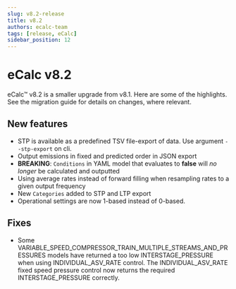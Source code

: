 ```yaml
---
slug: v8.2-release
title: v8.2
authors: ecalc-team
tags: [release, eCalc]
sidebar_position: 12
---
```


# eCalc v8.2

eCalc™ v8.2 is a smaller upgrade from v8.1. Here are some of the highlights. See
the migration guide for details on changes, where relevant.

## New features

- STP is available as a predefined TSV file-export of data. Use argument `--stp-export` on cli.
- Output emissions in fixed and predicted order in JSON export
- **BREAKING**: `Conditions` in YAML model that evaluates to **false** will *no longer* be calculated and outputted
- Using average rates instead of forward filling when resampling rates to a given output frequency
- New `Categories` added to STP and LTP export
- Operational settings are now 1-based instead of 0-based.

## Fixes
- Some VARIABLE_SPEED_COMPRESSOR_TRAIN_MULTIPLE_STREAMS_AND_PRESSURES models have returned a too low INTERSTAGE_PRESSURE when using INDIVIDUAL_ASV_RATE control. The INDIVIDUAL_ASV_RATE fixed speed pressure control now returns the required INTERSTAGE_PRESSURE correctly.